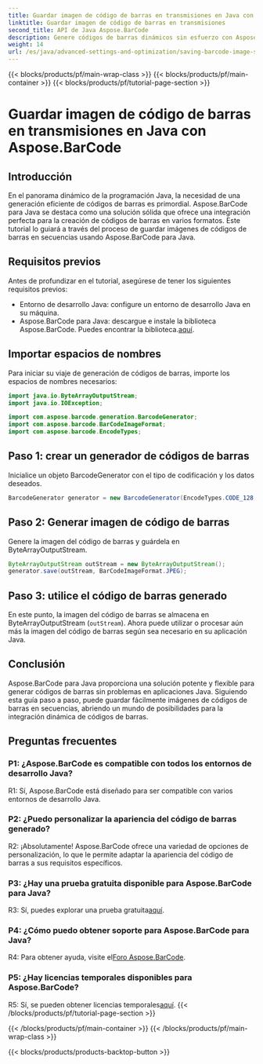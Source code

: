 ```yaml
---
title: Guardar imagen de código de barras en transmisiones en Java con Aspose.BarCode
linktitle: Guardar imagen de código de barras en transmisiones
second_title: API de Java Aspose.BarCode
description: Genere códigos de barras dinámicos sin esfuerzo con Aspose.BarCode para Java. Siga nuestra guía paso a paso para guardar imágenes de códigos de barras en transmisiones.
weight: 14
url: /es/java/advanced-settings-and-optimization/saving-barcode-image-streams/
---
```


{{< blocks/products/pf/main-wrap-class >}}
{{< blocks/products/pf/main-container >}}
{{< blocks/products/pf/tutorial-page-section >}}

# Guardar imagen de código de barras en transmisiones en Java con Aspose.BarCode

## Introducción

En el panorama dinámico de la programación Java, la necesidad de una generación eficiente de códigos de barras es primordial. Aspose.BarCode para Java se destaca como una solución sólida que ofrece una integración perfecta para la creación de códigos de barras en varios formatos. Este tutorial lo guiará a través del proceso de guardar imágenes de códigos de barras en secuencias usando Aspose.BarCode para Java.

## Requisitos previos

Antes de profundizar en el tutorial, asegúrese de tener los siguientes requisitos previos:

- Entorno de desarrollo Java: configure un entorno de desarrollo Java en su máquina.
- Aspose.BarCode para Java: descargue e instale la biblioteca Aspose.BarCode. Puedes encontrar la biblioteca.[aquí](https://releases.aspose.com/barcode/java/).

## Importar espacios de nombres

Para iniciar su viaje de generación de códigos de barras, importe los espacios de nombres necesarios:

```java
import java.io.ByteArrayOutputStream;
import java.io.IOException;

import com.aspose.barcode.generation.BarcodeGenerator;
import com.aspose.barcode.BarCodeImageFormat;
import com.aspose.barcode.EncodeTypes;
```

## Paso 1: crear un generador de códigos de barras

Inicialice un objeto BarcodeGenerator con el tipo de codificación y los datos deseados.

```java
BarcodeGenerator generator = new BarcodeGenerator(EncodeTypes.CODE_128, "123456");
```

## Paso 2: Generar imagen de código de barras

Genere la imagen del código de barras y guárdela en ByteArrayOutputStream.

```java
ByteArrayOutputStream outStream = new ByteArrayOutputStream();
generator.save(outStream, BarCodeImageFormat.JPEG);
```

## Paso 3: utilice el código de barras generado

En este punto, la imagen del código de barras se almacena en ByteArrayOutputStream (`outStream`). Ahora puede utilizar o procesar aún más la imagen del código de barras según sea necesario en su aplicación Java.

## Conclusión

Aspose.BarCode para Java proporciona una solución potente y flexible para generar códigos de barras sin problemas en aplicaciones Java. Siguiendo esta guía paso a paso, puede guardar fácilmente imágenes de códigos de barras en secuencias, abriendo un mundo de posibilidades para la integración dinámica de códigos de barras.

## Preguntas frecuentes

### P1: ¿Aspose.BarCode es compatible con todos los entornos de desarrollo Java?

R1: Sí, Aspose.BarCode está diseñado para ser compatible con varios entornos de desarrollo Java.

### P2: ¿Puedo personalizar la apariencia del código de barras generado?

R2: ¡Absolutamente! Aspose.BarCode ofrece una variedad de opciones de personalización, lo que le permite adaptar la apariencia del código de barras a sus requisitos específicos.

### P3: ¿Hay una prueba gratuita disponible para Aspose.BarCode para Java?

 R3: Sí, puedes explorar una prueba gratuita[aquí](https://releases.aspose.com/).

### P4: ¿Cómo puedo obtener soporte para Aspose.BarCode para Java?

 R4: Para obtener ayuda, visite el[Foro Aspose.BarCode](https://forum.aspose.com/c/barcode/13).

### P5: ¿Hay licencias temporales disponibles para Aspose.BarCode?

 R5: Sí, se pueden obtener licencias temporales[aquí](https://purchase.aspose.com/temporary-license/).
{{< /blocks/products/pf/tutorial-page-section >}}

{{< /blocks/products/pf/main-container >}}
{{< /blocks/products/pf/main-wrap-class >}}

{{< blocks/products/products-backtop-button >}}
